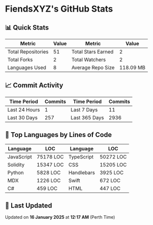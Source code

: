 # FiendsXYZ's GitHub Stats

## 📊 Quick Stats

| Metric               | Value       | Metric               | Value       |
|----------------------|-------------|----------------------|-------------|
| Total Repositories   | 51 | Total Stars Earned   | 2 |
| Total Forks          | 2 | Total Watchers       | 2 |
| Languages Used       | 8 | Average Repo Size    | 118.09 MB |

## 📈 Commit Activity

| Time Period      | Commits      | Time Period      | Commits      |
|------------------|--------------|------------------|--------------|
| Last 24 Hours    | 1 | Last 7 Days      | 11 |
| Last 30 Days     | 257 | Last 365 Days    | 2936 |

## 📝 Top Languages by Lines of Code

| Language       | LOC        | Language       | LOC        |
|----------------|------------|----------------|------------|
| JavaScript       | 75178 LOC  | TypeScript       | 50272 LOC  |
| Solidity       | 15347 LOC  | CSS       | 15205 LOC  |
| Python       | 5828 LOC  | Handlebars       | 3925 LOC  |
| MDX       | 1226 LOC  | Swift       | 672 LOC  |
| C#       | 459 LOC  | HTML       | 447 LOC  |

## 📅 Last Updated

Updated on **16 January 2025** at **12:17 AM** (Perth Time)
